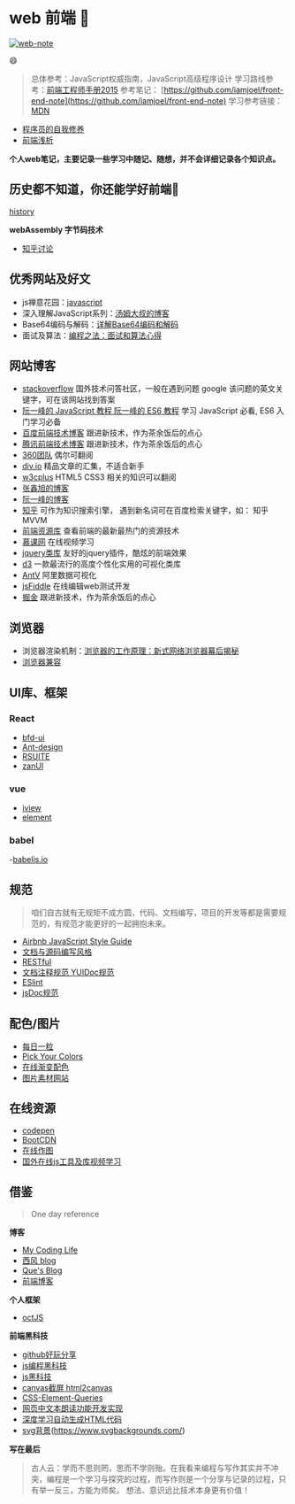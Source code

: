 # web 前端 :art:

[![web-note](https://img.shields.io/badge/web--note-0.2-green.svg)](https://github.com/NARUTOne/web-note)

:smile:

> 总体参考：JavaScript权威指南，JavaScript高级程序设计
> 学习路线参考：[前端工程师手册2015](https://leohxj.gitbooks.io/front-end-database/content/ "前端工程师手册")
>参考笔记： [https://github.com/iamjoel/front-end-note](https://github.com/iamjoel/front-end-note)
> 学习参考链接：[MDN](https://developer.mozilla.org/en-US/docs/Web)

- [程序员的自我修养](https://leohxj.gitbooks.io/a-programmer-prepares/content/)
- [前端浅析](https://segmentfault.com/a/1190000005875954)

**个人web笔记，主要记录一些学习中随记、随想，并不会详细记录各个知识点。**

## 历史都不知道，你还能学好前端:facepunch:

[history](./history.md)

**webAssembly 字节码技术**
- [知乎讨论](https://www.zhihu.com/question/31415286)

## 优秀网站及好文

- js禅意花园：[javascript](https://bonsaiden.github.io/JavaScript-Garden/zh/#intro)
- 深入理解JavaScript系列：[汤姆大叔的博客](http://www.cnblogs.com/TomXu/archive/2011/12/15/2288411.html)
- Base64编码与解码：[详解Base64编码和解码](https://my.oschina.net/goal/blog/201032)
- 面试及算法：[编程之法：面试和算法心得](https://wizardforcel.gitbooks.io/the-art-of-programming-by-july/content/)
## 网站博客
- [stackoverflow](https://stackoverflow.com/)
国外技术问答社区，一般在遇到问题 google 该问题的英文关键字，可在该网站找到答案
- [阮一峰的 JavaScript 教程 阮一峰的 ES6 教程](http://es6.ruanyifeng.com/)
学习 JavaScript 必看, ES6 入门学习必备
- [百度前端技术博客](http://fex.baidu.com/code/)
跟进新技术，作为茶余饭后的点心
- [腾讯前端技术博客](http://www.alloyteam.com/)
跟进新技术，作为茶余饭后的点心
- [360团队](https://75team.com/archives/)
偶尔可翻阅
- [div.io](http://div.io/#/welcome)
精品文章的汇集，不适合新手
- [w3cplus](http://www.w3cplus.com/)
HTML5 CSS3 相关的知识可以翻阅
- [张鑫旭的博客](http://www.zhangxinxu.com/wordpress/)
- [阮一峰的博客](http://www.ruanyifeng.com/blog/javascript/)
- [知乎](https://www.zhihu.com/)
可作为知识搜索引擎， 遇到新名词可在百度检索关键字，如： 知乎 MVVM
- [前端资源库](https://www.awesomes.cn/)
查看前端的最新最热门的资源技术
- [慕课网](http://www.imooc.com/)
在线视频学习
- [jquery类库](http://www.jq22.com/)
友好的jquery插件，酷炫的前端效果
- [d3](https://d3js.org/)
一款最流行的高度个性化实用的可视化类库
- [AntV](https://antv.alipay.com/)
阿里数据可视化
- [jsFiddle](https://jsfiddle.net/)
在线编辑web测试开发
- [掘金](https://juejin.im/timeline)
跟进新技术，作为茶余饭后的点心


## 浏览器

- 浏览器渲染机制：[浏览器的工作原理：新式网络浏览器幕后揭秘](https://www.html5rocks.com/zh/tutorials/internals/howbrowserswork/#1_1)
- [浏览器兼容](https://juejin.im/post/59a3f2fe6fb9a0249471cbb4)

## UI库、框架

### React
- [bfd-ui](http://ui.baifendian.com/)
- [Ant-design](https://ant.design/index-cn)
- [RSUITE](https://rsuitejs.com/getting-started)
- [zanUI](https://www.youzanyun.com/zanui)

### vue
- [iview](https://www.iviewui.com/)
- [element](http://element-cn.eleme.io/#/zh-CN)

### babel
-[babeljs.io](http://babeljs.io/)

## 规范

> 咱们自古就有无规矩不成方圆，代码、文档编写，项目的开发等都是需要规范的，有规范才能更好的一起拥抱未来。

- [Airbnb JavaScript Style Guide](https://github.com/airbnb/javascript)
- [文档与源码编写风格](https://github.com/fex-team/styleguide)
- [RESTful](https://developer.github.com/)
- [文档注释规范 YUIDoc规范](http://www.cnblogs.com/chris-oil/p/5387129.html)
- [ESlint](http://eslint.cn/)
- [jsDoc规范](http://www.css88.com/doc/jsdoc/tags-param.html)

## 配色/图片

- [每日一粒](https://www.seeseed.com/daily/146)
- [Pick Your Colors](http://www.vanschneider.com/colors/)
- [在线渐变配色](http://gradient.awesomes.cn/)
- [图片素材网站](http://mp.weixin.qq.com/s/FHTgWBAQCGLDbIF5RreZaw)

## 在线资源

- [codepen](https://codepen.io/)
- [BootCDN](http://www.bootcdn.cn/)
- [在线作图](www.processon.com)
- [国外在线js工具及库视频学习](https://egghead.io/)

## 借鉴

> One day reference

**博客**

- [ My Coding Life](http://bin-playground.top/#/)
- [西风 blog](https://xifengxx.github.io/)
- [Que's Blog](http://que01.top/)
- [前端博客](https://yezihaohao.github.io/)

**个人框架**

- [octJS](https://github.com/younglaker/octjs)

**前端黑科技**
- [github好玩分享](https://github.com/521xueweihan/HelloGitHub)
- [js编程黑科技](https://github.com/jawil/blog/issues/24)
- [js黑科技](https://zhuanlan.zhihu.com/p/28937831)
- [canvas截屏 html2canvas](https://html2canvas.hertzen.com/)
- [CSS-Element-Queries](https://marcj.github.io/css-element-queries/)
- [网页中文本朗读功能开发实现](http://mp.weixin.qq.com/s/E8Fu7mloS4wU2IJMxQbVtA)
- [深度学习自动生成HTML代码](https://mp.weixin.qq.com/s/4b4TPkIRPJ3VBkCOA6kbxw)
- [svg背景]()(https://www.svgbackgrounds.com/)


**写在最后**

>古人云：学而不思则罔，思而不学则殆。在我看来编程与写作其实并不冲突，编程是一个学习与探究的过程，而写作则是一个分享与记录的过程，只有举一反三，方能为师矣。
>想法、意识远比技术本身更有价值！


